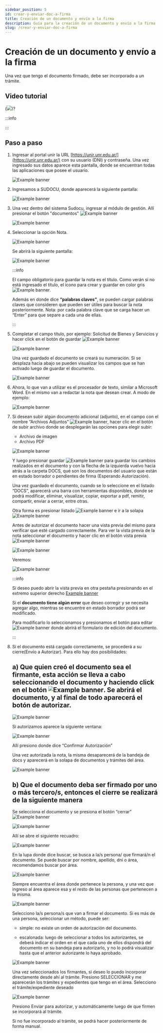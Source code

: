 ```yaml
---
sidebar_position: 5
id: crear-y-enviar-doc-a-firma
title: Creación de un documento y envío a la firma
description: Guía para la creación de un documento y envío a la firma
slug: /crear-y-enviar-doc-a-firma
---
```


# Creación de un documento y envío a la firma

Una vez que tengo el documento firmado, debe ser incorporado a un trámite.

## Video tutorial

(![](https://youtu.be/yKNxeF4KMsY))?

:::info

:::

## Paso a paso

1.  Ingresar al portal unir la URL [https://unir.unr.edu.ar/](https://unir.unr.edu.ar/) con su usuario (DNI) y contraseña.
    Una vez ingresado sus datos aparece esta pantalla, donde se encuentran todas las aplicaciones que
    posee el usuario.

    ![Example banner](../assets/unir.png)

2.  Ingresamos a SUDOCU, donde aparecerá la siguiente pantalla:

    ![Example banner](../assets/sudocu.png)

3.  Una vez dentro del sistema Sudocu, ingresar al módulo de gestión. Allí presionar el botón "documentos" ![Example banner](../assets/btn-documentos.png)

    ![Example banner](../assets/nuevo-doc-sudocu.png)

4.  Seleccionar la opción Nota.

    ![Example banner](../assets/crear-y-enviar-doc/crear-nota.png)

    Se abrirà la siguiente pantalla:

    ![Example banner](../assets/crear-y-enviar-doc/crear-nota-formulario.png)

    :::info

    El campo obligatorio para guardar la nota es el título. Como verán si no está ingresado el título, el ícono para crear y guardar en color gris ![Example banner](../assets/crear-tramite/btn-guardar-blockeado.png).

    Además en donde dice **“palabras claves”**, se pueden cargar palabras claves que consideren que pueden ser útiles para buscar la nota posteriormente.
    Nota: por cada palabra clave que se carga hacer un “Enter” para que separe a cada una de ellas.

    :::

5.  Completar el campo título, por ejemplo: Solicitud de Bienes y Servicios y hacer click en el botón de
    guardar ![Example banner](../assets/incorporar-doc-a-tramite/btn-guardar.png)

    ![Example banner](../assets/crear-y-enviar-doc/nota-creada.png)

    Una vez guardado el documento se creará su numeración.
    Si se desplaza hacia abajo se pueden visualizar los campos que se han activado luego de guardar el
    documento.

    ![Example banner](../assets/crear-y-enviar-doc/crear-nota-campos.png)

6.  Ahora, lo que van a utilizar es el procesador de texto, similar a Microsoft Word. En el mismo van a
    redactar la nota que desean crear. A modo de ejemplo:

    ![Example banner](../assets/crear-y-enviar-doc/creando-nota-text.png)

7.  Si desean subir algún documento adicional (adjunto), en el campo con el nombre “Archivos
    Adjuntos” ![Example banner](../assets/btn-upload.png), hacer clic en el botón de subir archivo donde se desplegarán las opciones para
    elegir subir:

    - Archivo de imagen
    - Archivo PDF

    ![Example banner](../assets/crear-y-enviar-doc/subir-archivo.png)

    Y luego presionar guardar ![Example banner](../assets/incorporar-doc-a-tramite/btn-guardar.png) para guardar los cambios realizados en el documento y con la flecha de la izquierda vuelvo hacia atrás a la carpeta DOCS, qué son los documentos del usuario que están en estado borrador o pendientes de firma (Esperando Autorización).

    Una vez guardado el documento, cuando se lo seleccione en el listado “DOCS”, aparecerá una barra con herramientas disponibles, donde se podrá modificar, eliminar, visualizar, copiar, exportar a pdf, remitir, compartir, enviar a cerrar, entre otras.

    Otra forma es presionar listado ![Example banner](../assets/incorporar-doc-a-tramite/btn-home.png) e ir a la solapa ![Example banner](../assets/solapa-docs.png)

    Antes de autorizar el documento hacer una vista previa del mismo para verificar que esté cargado correctamente.
    Para ver la vista previa de la nota seleccionar el documento y hacer clic en el botón vista previa ![Example banner](../assets/incorporar-doc-a-tramite/btn-vista-previa.png)

    ![Example banner](../assets/crear-y-enviar-doc/seleccionar-vista-previa.png)

    Veremos:

    ![Example banner](../assets/crear-y-enviar-doc/vista-previa.png)

    :::info

    Si deseo puedo abrir la vista previa en otra pestaña presionando en el extremo superior
    derecho [Example banner](../assets/btn-nueva-pestana.png)

    Si el **documento tiene algún error** que deseo corregir y se necesita agregar algo, mientras se
    encuentre en estado borrador podrá ser modificado.

    Para modificarlo lo seleccionamos y presionamos el botón para editar ![Example banner](../assets/incorporar-doc-a-tramite/btn-lapiz.png) donde abrirá el formulario de edición del documento.

    :::

8.  Si el documento está cargado correctamente, se procederá a su cierre(Envío a Autorizar).
    Para ello hay dos posibilidades:

    ## a) Que quien creó el documento sea el firmante, esta acción se lleva a cabo seleccionando el documento y haciendo click en el botón ![Example banner](../assets/incorporar-doc-a-tramite/btn-lapiz.png). Se abrirá el documento, y al final de todo aparecerá el botón de autorizar.

    ![Example banner](../assets/btn-autorizar.png)

    Si autorizamos aparece la siguiente ventana:

    ![Example banner](../assets/crear-y-enviar-doc/autorizar-confirm.png)

    Allí presiono donde dice “Confirmar Autorización”

    Una vez autorizada la nota, la misma desaparecerá de la bandeja de docs y aparecerá en la solapa de documentos y trámites del área.

    ![Example banner](../assets/crear-y-enviar-doc/autorizado.png)

    ## b) Que el documento deba ser firmado por uno o más tercero/s, entonces el cierre se realizará de la siguiente manera

    Se selecciona el documento y se presiona el botón “cerrar" ![Example banner](../assets/btn-cerrar.png)

    ![Example banner](../assets/crear-y-enviar-doc/cerrar.png)

    Allí se abre el siguiente recuadro:

    ![Example banner](../assets/crear-y-enviar-doc/buscar-persona.png)

    En la lupa donde dice buscar, se busca a la/s persona/ que firmará/n el documento. Se puede buscar por nombre, apellido, dni o área, recomendamos buscar por área.

    ![Example banner](../assets/crear-y-enviar-doc/buscar-area.png)

    Siempre encuentra el área donde pertenece la persona, y una vez que ingreso al área aparece esa y el resto de las personas que pertenecen a la misma.

    ![Example banner](../assets/crear-y-enviar-doc/buscar-area-2.png)

    Selecciono la/s persona/s que van a firmar el documento. Si es más de una persona, seleccionar un método, puede ser:

    - simple: no existe un orden de autorización del documento.

    - escalonada: luego de seleccionar a todos los autorizantes, se deberá indicar el orden en el que cada
      uno de ellos dispondrá del documento en su bandeja para autorizarlo, y no lo podrá visualizar hasta
      que el anterior autorizante lo haya aprobado.

    ![Example banner](../assets/envio-express/formulario-en-proceso-importacion-express-firmantes-4.png)

    Una vez seleccionados los firmantes, si deseo lo puedo incorporar directamente desde ahí al trámite. Presiono SELECCIONAR y me aparecerán los trámites y expedientes que tengo en el área. Selecciono el trámite/expediente deseado

    ![Example banner](../assets/crear-y-enviar-doc/seleccionar-tramite.png)

    Presiono Enviar para autorizar, y automáticamente luego de que firmen se incorporará al trámite.

    Si no fue incorporado al trámite, se podrá hacer posteriormente de forma manual.

